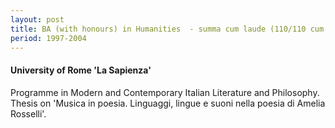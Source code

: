 ```yaml
---
layout: post
title: BA (with honours) in Humanities 	- summa cum laude (110/110 cum laude)
period: 1997-2004
---
```

#### University of Rome 'La Sapienza' 
Programme in Modern and Contemporary Italian Literature and Philosophy. Thesis on 'Musica in poesia. Linguaggi, lingue e suoni nella poesia di Amelia Rosselli'. 
